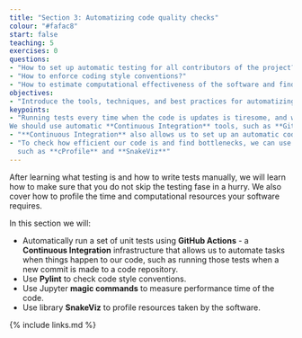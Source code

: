 ```yaml
---
title: "Section 3: Automatizing code quality checks"
colour: "#fafac8"
start: false
teaching: 5
exercises: 0
questions:
- "How to set up automatic testing for all contributors of the project?"
- "How to enforce coding style conventions?"
- "How to estimate computational effectiveness of the software and find bottlenecks?"
objectives:
- "Introduce the tools, techniques, and best practices for automatizing your work on ensuring the quality of the software."
keypoints:
- "Running tests every time when the code is updates is tiresome, and we can be tempted to skip this step.
We should use automatic **Continuous Integration** tools, such as **GitHub Actions**, to make sure that the tests are executed regularly."
- "**Continuous Integration** also allows us to set up an automatic code style checks."
- "To check how efficient our code is and find bottlenecks, we can use Jupyter Lab built-in **magic commands** and Python libraries,
  such as **cProfile** and **SnakeViz**"
---
```


After learning what testing is and how to write tests manually, we will learn how to make sure that you
do not skip the testing fase in a hurry. We also cover how to profile the time and computational resources your software requires.

In this section we will:

- Automatically run a set of unit tests using **GitHub Actions** -
  a **Continuous Integration** infrastructure that allows us to
  automate tasks when things happen to our code,
  such as running those tests when a new commit is made to a code repository.
- Use **Pylint** to check code style conventions.
- Use Jupyter **magic commands** to measure performance time of the code.
- Use library **SnakeViz** to profile resources taken by the software.

{% include links.md %}
